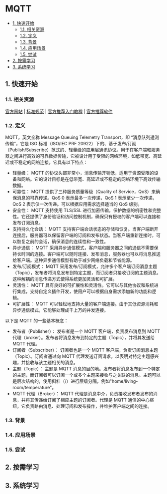 # MQTT<!-- omit in toc -->

- [1. 快速开始](#1-快速开始)
  - [1.1. 相关资源](#11-相关资源)
  - [1.2. 定义](#12-定义)
  - [1.3. 背景](#13-背景)
  - [1.4. 应用场景](#14-应用场景)
  - [1.5. 尝试](#15-尝试)
- [2. 按需学习](#2-按需学习)
- [3. 系统学习](#3-系统学习)

## 1. 快速开始

### 1.1. 相关资源

[官方网站](https://mqtt.org) | [标准规范](https://mqtt.org/mqtt-specification) | [官方推荐入门教程](https://mqtt.org/getting-started/) | [官方推荐软件](https://mqtt.org/software/)

### 1.2. 定义

MQTT，英文全称 Message Queuing Telemetry Transport，即 “消息队列遥测传输”，它是 ISO 标准（ISO/IEC PRF 20922）下的、基于发布/订阅（Publish/Subscribe）范式的、轻量级的应用层通讯协议。用于在客户端和服务器之间进行高效的可靠数据传输，它被设计用于受限的网络环境，如低带宽、高延迟或不稳定的网络连接。它具有以下特点：

- 轻量级： MQTT 的协议头部非常小，消息传输开销低，适用于资源受限的设备和网络。它的设计目标是在低带宽、高延迟或不稳定的网络环境下高效传输数据。
- 可靠性： MQTT 提供了三种服务质量等级（Quality of Service，QoS）来确保消息的可靠传递。QoS 0 表示最多一次传递，QoS 1 表示至少一次传递，QoS 2 表示仅一次传递。可以根据应用需求选择适当的 QoS 级别。
- 安全性： MQTT 支持使用 TLS/SSL 进行加密传输，保护数据的机密性和完整性。它还提供了身份验证和访问控制机制，确保只有授权的客户端可以连接和发布订阅消息。
- 支持持久化会话： MQTT 支持客户端会话状态的存储和恢复。当客户端断开连接后，服务器可以保留客户端的订阅和发布状态。当客户端重新连接时，可以恢复之前的会话，确保消息的连续性和一致性。
- 异步通信： MQTT 采用异步通信模式，客户端和服务器之间的通信不需要保持长时间的连接。客户端可以随时连接、发布消息，服务器也可以将消息推送给客户端。这种异步通信模型有助于减少网络负载和节省能源。
- 发布/订阅模式： MQTT 采用发布/订阅模式，允许多个客户端订阅消息主题（Topic），发布者将消息发布到特定主题，而订阅者只接收订阅的主题消息。这种解耦的消息传递方式使得系统更加灵活和可扩展。
- 灵活性： MQTT 具有良好的可扩展性和灵活性。它可以与其他协议和系统进行集成，支持自定义插件开发，使用户可以根据自身需求添加新的功能和逻辑。
- 可扩展性： MQTT 可以轻松地支持大量的客户端连接。由于其低资源消耗和异步通信模式，它能够处理成千上万的并发连接。

以下是 MQTT 的一些基本概念：

- 发布者（Publisher）： 发布者是一个 MQTT 客户端，负责发布消息到 MQTT 代理（broker）。发布者将消息发布到特定的主题（Topic），并将其发送给 MQTT 代理。
- 订阅者（Subscriber）： 订阅者也是一个 MQTT 客户端，负责订阅消息主题（Topic）。订阅者通过向 MQTT 代理发送订阅请求，以表明对特定主题感兴趣，并接收与该主题相关的消息。
- 主题（Topic）： 主题是 MQTT 消息的目的地。发布者将消息发布到一个特定的主题，而订阅者可以订阅一个或多个主题来接收与之关联的消息。主题可以是层次结构的，使用斜杠（/）进行层级分隔，例如"home/living-room/temperature"。
- MQTT 代理（Broker）： MQTT 代理是消息中介，负责接收发布者发布的消息，并将其传递给订阅了相应主题的订阅者。代理是 MQTT 通信的中心枢纽，它负责路由消息、处理订阅和发布操作，并维护客户端之间的连接。

### 1.3. 背景

### 1.4. 应用场景

### 1.5. 尝试

## 2. 按需学习

## 3. 系统学习
